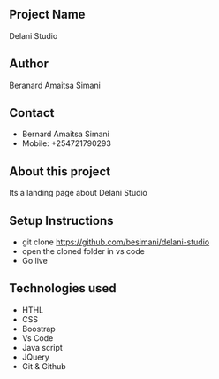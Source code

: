## Project Name
Delani Studio

## Author
Beranard Amaitsa Simani

## Contact
- Bernard Amaitsa Simani
- Mobile: +254721790293

## About this project 
Its a landing page about Delani Studio

## Setup Instructions
- git clone https://github.com/besimani/delani-studio
- open the cloned folder in vs code
- Go live

## Technologies used
- HTHL
- CSS
- Boostrap
- Vs Code
- Java script
- JQuery
- Git & Github